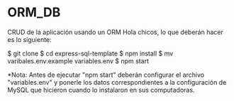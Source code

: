 # ORM_DB
CRUD de la aplicación usando un ORM
Hola chicos, lo que deberán hacer es lo siguiente:

$ git clone 
$ cd express-sql-template
$ npm install
$ mv varibales.env.example variables.env
$ npm start

*Nota: Antes de ejecutar "npm start" deberán configurar el archivo "variables.env"
y ponerle los datos correspondientes a la configuración de MySQL que hicieron cuando 
lo instalaron en sus computadoras.
